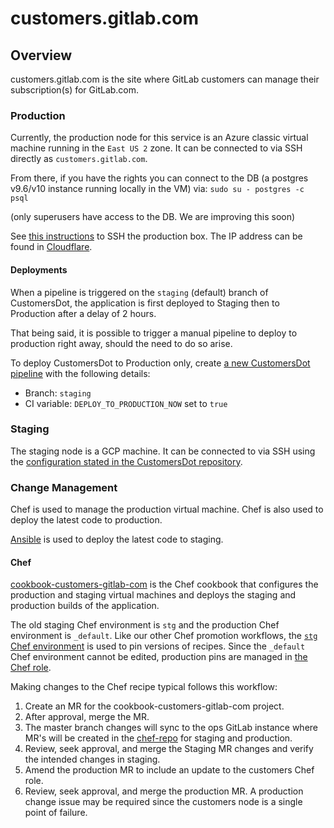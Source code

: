 # customers.gitlab.com

## Overview
customers.gitlab.com is the site where GitLab customers can manage
their subscription(s) for GitLab.com.

### Production
Currently, the production node for this service is an Azure classic virtual
machine running in the `East US 2` zone. It can be connected to via SSH
directly as `customers.gitlab.com`.

From there, if you have the rights you can connect to the DB (a postgres v9.6/v10 
instance running locally in the VM) via:
`sudo su - postgres -c psql`

(only superusers have access to the DB. We are improving this soon)

See [this instructions](https://gitlab.com/gitlab-org/customers-gitlab-com/#accessing-production-as-an-admin-and-logs-and-console) to SSH the production box. The IP address can be found in [Cloudflare](https://dash.cloudflare.com/852e9d53d0f8adbd9205389356f2303d/gitlab.com/dns?recordsSearchSearch=customers).

#### Deployments

When a pipeline is triggered on the `staging` (default) branch of CustomersDot,
the application is first deployed to Staging then to Production after a delay of 2 hours.

That being said, it is possible to trigger a manual pipeline to deploy to
production right away, should the need to do so arise.

To deploy CustomersDot to Production only, create [a new CustomersDot pipeline](https://gitlab.com/gitlab-org/customers-gitlab-com/-/pipelines/new) with the following details:
- Branch: `staging`
- CI variable: `DEPLOY_TO_PRODUCTION_NOW` set to `true`

### Staging
The staging node is a GCP machine.
It can be connected to via SSH using the [configuration stated in the CustomersDot repository](https://gitlab.com/gitlab-org/customers-gitlab-com/-/blob/staging/doc/testing/staging.md#ssh-config).

### Change Management
Chef is used to manage the production virtual machine. Chef
is also used to deploy the latest code to production.

[Ansible](https://gitlab.com/gitlab-com/gl-infra/customersdot-ansible-poc/) is used to deploy the latest code to staging.

#### Chef
[cookbook-customers-gitlab-com](https://gitlab.com/gitlab-cookbooks/cookbook-customers-gitlab-com)
is the Chef cookbook that configures the production and staging virtual
machines and deploys the staging and production builds of the application.

The old staging Chef environment is `stg` and the production Chef environment is
`_default`. Like our other Chef promotion workflows, the
[`stg` Chef environment](https://ops.gitlab.net/gitlab-cookbooks/chef-repo/-/blob/master/environments/stg.json)
is used to pin versions of recipes. Since the `_default` Chef environment
cannot be edited, production pins are managed in
[the Chef role](https://ops.gitlab.net/gitlab-cookbooks/chef-repo/-/blob/master/roles/customers-gitlab-com.json).

Making changes to the Chef recipe typical follows this workflow:
1. Create an MR for the cookbook-customers-gitlab-com project.
2. After approval, merge the MR.
3. The master branch changes will sync to the ops GitLab instance where
    MR's will be created in the [chef-repo](https://ops.gitlab.net/gitlab-cookbooks/chef-repo/-/merge_requests) for staging and production.
4. Review, seek approval, and merge the Staging MR changes and verify the
    intended changes in staging.
5. Amend the production MR to include an update to the customers Chef role.
6. Review, seek approval, and merge the production MR. A production change
    issue may be required since the customers node is a single point of
    failure.
